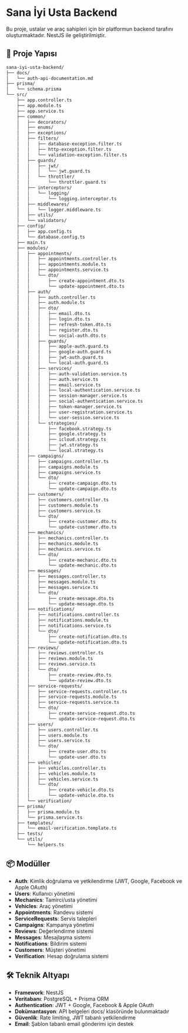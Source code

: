 # Sana İyi Usta Backend

Bu proje, ustalar ve araç sahipleri için bir platformun backend tarafını oluşturmaktadır. NestJS ile geliştirilmiştir.

## 📂 Proje Yapısı

```bash
sana-iyi-usta-backend/
├── docs/
│   └── auth-api-documentation.md
├── prisma/
│   └── schema.prisma
└── src/
    ├── app.controller.ts
    ├── app.module.ts
    ├── app.service.ts
    ├── common/
    │   ├── decorators/
    │   ├── enums/
    │   ├── exceptions/
    │   ├── filters/
    │   │   ├── database-exception.filter.ts
    │   │   ├── http-exception.filter.ts
    │   │   └── validation-exception.filter.ts
    │   ├── guards/
    │   │   ├── jwt/
    │   │   │   └── jwt.guard.ts
    │   │   └── throttler/
    │   │       └── throttler.guard.ts
    │   ├── interceptors/
    │   │   └── logging/
    │   │       └── logging.interceptor.ts
    │   ├── middlewares/
    │   │   └── logger.middleware.ts
    │   ├── utils/
    │   └── validators/
    ├── config/
    │   ├── app.config.ts
    │   └── database.config.ts
    ├── main.ts
    ├── modules/
    │   ├── appointments/
    │   │   ├── appointments.controller.ts
    │   │   ├── appointments.module.ts
    │   │   ├── appointments.service.ts
    │   │   └── dto/
    │   │       ├── create-appointment.dto.ts
    │   │       └── update-appointment.dto.ts
    │   ├── auth/
    │   │   ├── auth.controller.ts
    │   │   ├── auth.module.ts
    │   │   ├── dto/
    │   │   │   ├── email.dto.ts
    │   │   │   ├── login.dto.ts
    │   │   │   ├── refresh-token.dto.ts
    │   │   │   ├── register.dto.ts
    │   │   │   └── social-auth.dto.ts
    │   │   ├── guards/
    │   │   │   ├── apple-auth.guard.ts
    │   │   │   ├── google-auth.guard.ts
    │   │   │   ├── jwt-auth.guard.ts
    │   │   │   └── local-auth.guard.ts
    │   │   ├── services/
    │   │   │   ├── auth-validation.service.ts
    │   │   │   ├── auth.service.ts
    │   │   │   ├── email.service.ts
    │   │   │   ├── local-authentication.service.ts
    │   │   │   ├── session-manager.service.ts
    │   │   │   ├── social-authentication.service.ts
    │   │   │   ├── token-manager.service.ts
    │   │   │   ├── user-registration.service.ts
    │   │   │   └── user-session.service.ts
    │   │   └── strategies/
    │   │       ├── facebook.strategy.ts
    │   │       ├── google.strategy.ts
    │   │       ├── icloud.strategy.ts
    │   │       ├── jwt.strategy.ts
    │   │       └── local.strategy.ts
    │   ├── campaigns/
    │   │   ├── campaigns.controller.ts
    │   │   ├── campaigns.module.ts
    │   │   ├── campaigns.service.ts
    │   │   └── dto/
    │   │       ├── create-campaign.dto.ts
    │   │       └── update-campaign.dto.ts
    │   ├── customers/
    │   │   ├── customers.controller.ts
    │   │   ├── customers.module.ts
    │   │   ├── customers.service.ts
    │   │   └── dto/
    │   │       ├── create-customer.dto.ts
    │   │       └── update-customer.dto.ts
    │   ├── mechanics/
    │   │   ├── mechanics.controller.ts
    │   │   ├── mechanics.module.ts
    │   │   ├── mechanics.service.ts
    │   │   └── dto/
    │   │       ├── create-mechanic.dto.ts
    │   │       └── update-mechanic.dto.ts
    │   ├── messages/
    │   │   ├── messages.controller.ts
    │   │   ├── messages.module.ts
    │   │   ├── messages.service.ts
    │   │   └── dto/
    │   │       ├── create-message.dto.ts
    │   │       └── update-message.dto.ts
    │   ├── notifications/
    │   │   ├── notifications.controller.ts
    │   │   ├── notifications.module.ts
    │   │   ├── notifications.service.ts
    │   │   └── dto/
    │   │       ├── create-notification.dto.ts
    │   │       └── update-notification.dto.ts
    │   ├── reviews/
    │   │   ├── reviews.controller.ts
    │   │   ├── reviews.module.ts
    │   │   ├── reviews.service.ts
    │   │   └── dto/
    │   │       ├── create-review.dto.ts
    │   │       └── update-review.dto.ts
    │   ├── service-requests/
    │   │   ├── service-requests.controller.ts
    │   │   ├── service-requests.module.ts
    │   │   ├── service-requests.service.ts
    │   │   └── dto/
    │   │       ├── create-service-request.dto.ts
    │   │       └── update-service-request.dto.ts
    │   ├── users/
    │   │   ├── users.controller.ts
    │   │   ├── users.module.ts
    │   │   ├── users.service.ts
    │   │   └── dto/
    │   │       ├── create-user.dto.ts
    │   │       └── update-user.dto.ts
    │   ├── vehicles/
    │   │   ├── vehicles.controller.ts
    │   │   ├── vehicles.module.ts
    │   │   ├── vehicles.service.ts
    │   │   └── dto/
    │   │       ├── create-vehicle.dto.ts
    │   │       └── update-vehicle.dto.ts
    │   └── verification/
    ├── prisma/
    │   ├── prisma.module.ts
    │   └── prisma.service.ts
    ├── templates/
    │   └── email-verification.template.ts
    ├── tests/
    └── utils/
        └── helpers.ts
```

## 📦 Modüller

- **Auth**: Kimlik doğrulama ve yetkilendirme (JWT, Google, Facebook ve Apple OAuth)
- **Users**: Kullanıcı yönetimi
- **Mechanics**: Tamirci/usta yönetimi
- **Vehicles**: Araç yönetimi
- **Appointments**: Randevu sistemi
- **ServiceRequests**: Servis talepleri
- **Campaigns**: Kampanya yönetimi
- **Reviews**: Değerlendirme sistemi
- **Messages**: Mesajlaşma sistemi
- **Notifications**: Bildirim sistemi
- **Customers**: Müşteri yönetimi
- **Verification**: Hesap doğrulama sistemi

## 🛠 Teknik Altyapı

- **Framework**: NestJS
- **Veritabanı**: PostgreSQL + Prisma ORM
- **Authentication**: JWT + Google, Facebook & Apple OAuth
- **Dokümantasyon**: API belgeleri docs/ klasöründe bulunmaktadır
- **Güvenlik**: Rate limiting, JWT tabanlı yetkilendirme
- **Email**: Şablon tabanlı email gönderimi için destek
